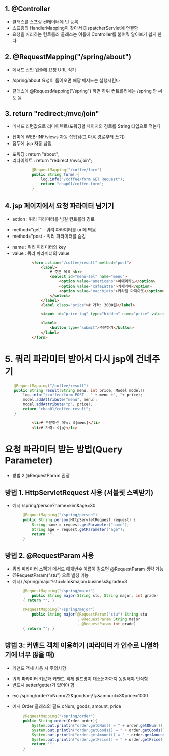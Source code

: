 ## 1. @Controller
- 클래스를 스프링 컨테이너에 빈 등록
- 스프링의 HandlerMapping이 찾아서 DispatcherServlet에 연결함
- 요청을 처리하는 컨트롤러 클래스는 이름에 Controller를 붙여줘 알아보기 쉽게 한다


## 2. @RequestMapping("/spring/about")
- 메서드 선언 윗줄에 요청 URL 적기
 + /spring/about 요청이 들어오면 해당 메서드는 실행시킨다
- 클래스에 @RequestMapping("/spring") 하면 하위 컨트롤러에는 /spring 안 써도 됨

## 3. return "redirect:/mvc/join"
- 메서드 리턴값으로 리다이렉트/포워딩할 페이지의 경로를 String 타입으로 적는다
 + 접미에 WEB-INF/views 자동 삽입됨(그 다음 경로부터 쓰기)
 + 접두에 .jsp 자동 삽입
- 포워딩 : return "about";
- 리다이렉트 : return "redirect:/mvc/join";
```java
            @RequestMapping("/coffee/form")
            public String form(){
                log.info("/coffee/form GET Request");
                return "chap01/coffee-form";
            }
```

## 4. jsp 페이지에서 요청 파라미터 넘기기
- action : 쿼리 파라미터를 넘길 컨트롤러 경로
 + method="get" - 쿼리 파라미터를 url에 띄움
 + method="post - 쿼리 파라미터를 숨김 
- name : 쿼리 파라미터의 key
- value : 쿼리 파라미터의 value
```html
            <form action="/coffee/result" method="post">
                <label>
                    # 주문 목록 <br>
                    <select id="menu-sel" name="menu">
                        <option value="americano">아메리카노</option>
                        <option value="cafeLatte">카페라떼</option>
                        <option value="macchiato">카라멜 마끼아또</option>                        
                    </select>
                </label>
                <label class="price"># 가격: 3000원</label>

                <input id="price-tag" type="hidden" name="price" value="3000">

                <label>
                    <button type="submit">주문하기</button>
                </label>
            </form>
```


# 5. 쿼리 파라미터 받아서 다시 jsp에 건네주기
```java
    @RequestMapping("/coffee/result")
    public String result(String menu, int price, Model model){
        log.info("/coffee/form POST - " + menu +", "+ price);
        model.addAttribute("menu", menu);
        model.addAttribute("p", price);
        return "chap01/coffee-result";
    }
```
```html
            <li># 주문하신 메뉴: ${menu}</li>
            <li># 가격: ${p}</li>
```

# 요청 파라미터 받는 방법(Query Parameter)
- 방법 2  @RequestParam 권장
## 방법 1. HttpServletRequest 사용 (서블릿 스펙받기)
- 예시 /spring/person?name=kim&age=30
```java
        @RequestMapping("/spring/person")
        public String person(HttpServletRequest request) {
            String name = request.getParameter("name");
            String age = request.getParameter("age");
            return "";
        }
```
## 방법 2. @RequestParam 사용
- 쿼리 파라미터 스펙과 메서드 매개변수 이름이 같으면 @RequestParam 생략 가능
- @RequestParam("stu") 으로 별칭 가능
- 예시) /spring/major?stu=kim&major=business&grade=3
```java
        @RequestMapping("/spring/major")
            public String major(String stu, String major, int grade)
        { return ""; }

        @RequestMapping("/spring/major")
            public String major(@RequestParam("stu") String stu
                                , @RequestParam String major
                                , @RequestParam int grade)
        { return ""; }
```

## 방법 3: 커맨드 객체 이용하기 (파라미터가 인수로 나열하기에 너무 많을 때)
- 커맨드 객체 사용 시 주의사항
 + 쿼리 파라미터 키값과 커맨드 객체 필드명이 대소문자까지 동일해야 인식함
 + 반드시 setter/getter가 있어야 함  
- ex) /spring/order?oNum=22&goods=구두&amount=3&price=1000
 + 예시 Order 클래스의 필드 oNum, goods, amount, price
```java
        @RequestMapping("/spring/order")
        public String order(Order order){
            System.out.println("order.getONum() = " + order.getONum());
            System.out.println("order.getGoods() = " + order.getGoods());
            System.out.println("order.getAmount() = " + order.getAmount());
            System.out.println("order.getPrice() = " + order.getPrice());
            return "";
        }
```
